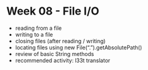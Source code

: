 # Week 08 - File I/O

- reading from a file
- writing to a file
- closing files (after reading / writing)
- locating files using new File(“.”).getAbsolutePath()
- review of basic String methods
- recommended activity: l33t translator
